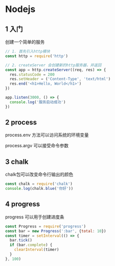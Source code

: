 # Nodejs

## 1 入门

创建一个简单的服务

```js
// 1. 首先引入http模块
const http = require('http')

// 2. createServer 会创建新的http服务器，并返回
const app = http.createServer((req, res) => {
  res.statusCode = 200
  res.setHeader = ('Content-Type', 'text/html')
  res.end('<h1>Hello, World</h1>')
}) 

app.listen(3000, () => {
  console.log('服务启动成功')
})
```

## 2 process

process.env 方法可以访问系统的环境变量

process.argv 可以接受命令参数

## 3 chalk

chalk包可以改变命令行输出的颜色

```js
const chalk = require('chalk')
console.log(chalk.blue('你好'))
```

## 4 progress

progress 可以用于创建进度条

```js
const Progress = require('progress')
const bar = new Progress(':bar', {total: 10})
const timer = setInterval(() => {
  bar.tick()
  if (bar.complete) {
    clearInterval(timer)
  }
}, 100)
```

